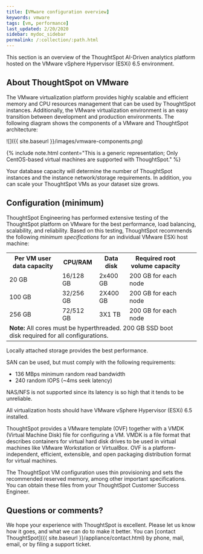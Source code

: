 ```yaml
---
title: [VMware configuration overview]
keywords: vmware
tags: [vm, performance]
last_updated: 2/20/2020
sidebar: mydoc_sidebar
permalink: /:collection/:path.html
---
```

This section is an overview of the ThoughtSpot AI-Driven analytics platform hosted on the VMware vSphere Hypervisor (ESXi) 6.5 environment.

## About ThoughtSpot on VMware

The VMware virtualization platform provides highly scalable and efficient memory
and CPU resources management that can be used by ThoughtSpot instances.
Additionally, the VMware virtualization environment is an easy transition
between development and production environments. The following diagram shows
the components of a VMware and ThoughtSpot architecture:

![]({{ site.baseurl }}/images/vmware-components.png)

{% include note.html content="This is a generic representation; Only CentOS-based
virtual machines are supported with ThoughtSpot." %}

Your database capacity will determine the number of ThoughtSpot instances and
the instance network/storage requirements. In addition, you can scale your
ThoughtSpot VMs as your dataset size grows.

## Configuration (minimum)

ThoughtSpot Engineering has performed extensive testing of the ThoughtSpot
platform on VMware for the best performance, load balancing, scalability,
and reliability. Based on this testing, ThoughtSpot recommends the following
_minimum specifications_ for an individual VMware ESXi host machine:

<table width="100%" border="0">
	  <tbody>
	    <tr>
	      <th scope="col">Per VM user data capacity</th>
	      <th scope="col">CPU/RAM</th>
	      <th scope="col">Data disk</th>
				<th scope="col">Required root volume capacity</th>
        </tr>
	    <tr>
	      <td>20 GB</td>
	      <td>16/128 GB</td>
	      <td>2x400 GB</td>
				<td>200 GB for each node</td>
        </tr>
	    <tr>
	      <td>100 GB</td>
	      <td>32/256 GB</td>
	      <td>2X400 GB</td>
				<td>200 GB for each node</td>
        </tr>
	    <tr>
	      <td>256 GB</td>
	      <td>72/512 GB</td>
	      <td>3X1 TB</td>
				<td>200 GB for each node</td>
        </tr>
		<tr>
	      <td colspan="4"><b>Note:</b> All cores must be hyperthreaded. 200 GB SSD boot disk required for all configurations.</td>
	      <td></td>
	      <td></td>
        </tr>
  </tbody>
</table>

Locally attached storage provides the best performance.

SAN can be used, but must comply with the following requirements:
* 136 MBps minimum random read bandwidth
* 240 random IOPS (~4ms seek latency)

NAS/NFS is not supported since its latency is so high that it tends to be unreliable.

All virtualization hosts should have VMware vSphere Hypervisor (ESXi) 6.5 installed.

ThoughtSpot provides a VMware template (OVF) together with a VMDK (Virtual
Machine Disk) file for configuring a VM. VMDK is a file format that describes
containers for virtual hard disk drives to be used in virtual machines like
VMware Workstation or VirtualBox. OVF is a platform-independent, efficient,
extensible, and open packaging distribution format for virtual machines.

The ThoughtSpot VM configuration uses thin provisioning and sets the recommended
reserved memory, among other important specifications. You can obtain these
files from your ThoughtSpot Customer Success Engineer.

## Questions or comments?

We hope your experience with ThoughtSpot is excellent. Please let us know how it
goes, and what we can do to make it better. You can [contact ThoughtSpot]({{
site.baseurl }}/appliance/contact.html) by phone, mail, email, or by filing a
support ticket.
